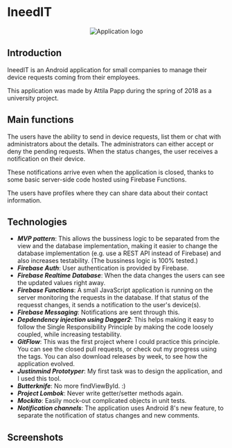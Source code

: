 # IneedIT
<p align="center">
  <img src="https://github.com/pppttl/IneedIT/blob/master/app/src/main/res/drawable-mdpi/application_logo.png" alt="Application logo"/>
</p>

## Introduction
IneedIT is an Android application for small companies to manage their
device requests coming from their employees.

This application was made by Attila Papp during the spring of 2018
as a university project.

## Main functions
The users have the ability to send in device requests, list them
or chat with administrators about the details.
The administrators can either accept or deny the pending requests.
When the status changes, the user receives a notification on their device.

These notifications arrive even when the application is closed, thanks
to some basic server-side code hosted using Firebase Functions.

The users have profiles where they can share data about their contact
information.

## Technologies
* ***MVP pattern***: This allows the bussiness logic to be separated
from the view and the database implementation, making it easier to change
the database implementation (e.g. use a REST API instead of Firebase)
and also increases testability. (The bussiness logic is 100% tested.)
* ***Firebase Auth***: User authentication is provided by Firebase.
* ***Firebase Realtime Database***: When the data changes the users can
see the updated values right away.
* ***Firebase Functions***: A small JavaScript application is running
on the server monitoring the requests in the database. If that status of
the requesst changes, it sends a notification to the user's device(s).
* ***Firebase Messaging***: Notifications are sent through this.
* ***Depdendency injection using Dagger2***: This helps making it easy to
follow the Single Responsibility Principle by making the code loosely
coupled, while increasing testability.
* ***GitFlow***: This was the first project where I could practice this
principle. You can see the closed pull requests, or check out my progress
using the tags. You can also download releases by week, to see how the
application evolved.
* ***Justinmind Prototyper***: My first task was to design the application,
and I used this tool.
* ***Butterknife***: No more findViewById. :)
* ***Project Lombok***: Never write getter/setter methods again.
* ***Mockito***: Easily mock-out complicated objects in unit tests.
* ***Notification channels***: The application uses Android 8's new feature,
to separate the notification of status changes and new comments.

## Screenshots

